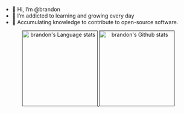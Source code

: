

- 👋 Hi, I’m @brandon
- 🌱 I’m addicted to learning and growing every day
- 🌼 Accumulating knowledge to contribute to open-source software.




<div align="center"> 
<a href="">
<img height=200 src="https://github-readme-stats-git-master-rstaa-rickstaa.vercel.app//api/top-langs/?username=nguyenlethaihoang&layout=compact&langs_count=10&hide_border=1&role=OWNER,COLLABORATOR#gh-light-mode-only" alt="brandon's Language stats" />
</a>
<a href="">
<img height=200 src="https://github-readme-stats-git-master-rstaa-rickstaa.vercel.app//api?username=nguyenlethaihoang&show_icons=true&count_private=true&line_height=28&hide_border=1&include_all_commits=true&card_width=450&role=OWNER,COLLABORATOR&exclude_repo=github-readme-stats#gh-light-mode-only" alt="brandon's Github stats" />
</a>
</div
